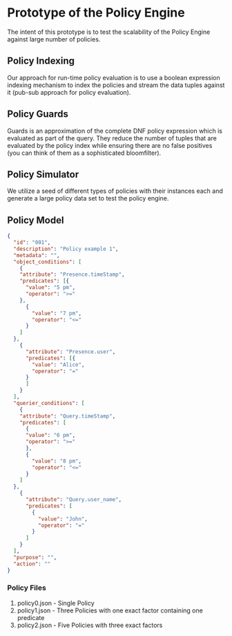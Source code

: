 # Prototype of the Policy Engine

The intent of this prototype is to test the scalability of the Policy Engine against large number of policies. 

## Policy Indexing

Our approach for run-time policy evaluation is to use a boolean expression indexing mechanism to index the policies and stream the data tuples against it (pub-sub approach for policy evaluation). 

## Policy Guards

Guards is an approximation of the complete DNF policy expression which is evaluated as part of the query. They reduce the number of tuples that are evaluated by the policy index while ensuring there are no false positives (you can think of them as a sophisticated bloomfilter).

## Policy Simulator

We utilize a seed of different types of policies with their instances each and generate a large policy data set to test the policy engine.

## Policy Model
```json
{
  "id": "001",
  "description": "Policy example 1",
  "metadata": "",
  "object_conditions": [
    {
    "attribute": "Presence.timeStamp",
    "predicates": [{
      "value": "5 pm",
      "operator": ">="
    },
      {
        "value": "7 pm",
        "operator": "<="
      }
    ]
  },
    {
      "attribute": "Presence.user",
      "predicates": [{
        "value": "Alice",
        "operator": "="
      }
      ]
    }
  ],
  "querier_conditions": [
    {
    "attribute": "Query.timeStamp",
    "predicates": [
      {
      "value": "6 pm",
      "operator": ">="
      },
      {
        "value": "8 pm",
        "operator": "<="
      }
    ]
  },
    {
      "attribute": "Query.user_name",
      "predicates": [
        {
          "value": "John",
          "operator": "="
        }
      ]
    }
  ],
  "purpose": "",
  "action": ""
}
```

### Policy Files

1. policy0.json - Single Policy
2. policy1.json - Three Policies with one exact factor containing one predicate
3. policy2.json - Five Policies with three exact factors
